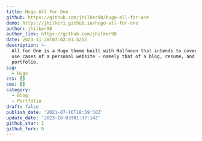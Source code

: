 ```yaml
---
title: Hugo All For One
github: https://github.com/jhilker98/hugo-all-for-one
demo: https://jhilker1.github.io/hugo-all-for-one
author: jhilker98
author_link: https://github.com/jhilker98
date: 2023-11-28T07:02:01.525Z
description: >-
  All for One is a Hugo theme built with Halfmoon that intends to cover several
  use cases of a personal website - namely that of a blog, resume, and
  portfolio.
ssg:
  - Hugo
css: []
cms: []
category:
  - Blog
  - Portfolio
draft: false
publish_date: '2021-07-16T18:59:50Z'
update_date: '2023-10-03T01:37:14Z'
github_star: 1
github_fork: 0
---
```

